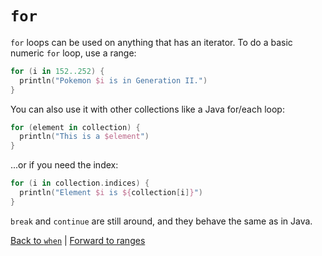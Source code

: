 # `for`
`for` loops can be used on anything that has an iterator. To do a basic numeric `for` loop, use a range:
```kotlin
for (i in 152..252) {
  println("Pokemon $i is in Generation II.")
}
```

You can also use it with other collections like a Java for/each loop:
```kotlin
for (element in collection) {
  println("This is a $element")
}
```
...or if you need the index:
```kotlin
for (i in collection.indices) {
  println("Element $i is ${collection[i]}")
}
```

`break` and `continue` are still around, and they behave the same as in Java.

[Back to `when`](/control-operators/when.md) | [Forward to ranges](/compiler-magic/ranges.md)